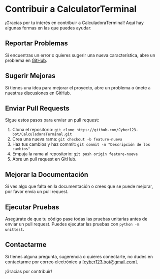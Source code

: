 # Contribuir a CalculatorTerminal

¡Gracias por tu interés en contribuir a CalculadoraTerminal! Aquí hay algunas formas en las que puedes ayudar:

## Reportar Problemas
Si encuentras un error o quieres sugerir una nueva característica, abre un problema en [GitHub](https://github.com/Cyber123-bot/CalculadoraTerminal/issues).

## Sugerir Mejoras
Si tienes una idea para mejorar el proyecto, abre un problema o únete a nuestras discusiones en GitHub.

## Enviar Pull Requests
Sigue estos pasos para enviar un pull request:
1. Clona el repositorio: `git clone https://github.com/Cyber123-bot/CalculadoraTerminal.git`
2. Crea una nueva rama: `git checkout -b feature-nueva`
3. Haz tus cambios y haz commit: `git commit -m "Descripción de los cambios"`
4. Empuja la rama al repositorio: `git push origin feature-nueva`
5. Abre un pull request en GitHub.

## Mejorar la Documentación
Si ves algo que falta en la documentación o crees que se puede mejorar, por favor envía un pull request.

## Ejecutar Pruebas
Asegúrate de que tu código pase todas las pruebas unitarias antes de enviar un pull request. Puedes ejecutar las pruebas con `python -m unittest`.

## Contactarme
Si tienes alguna pregunta, sugerencia o quieres conectarte, no dudes en contactarme por correo electrónico a [cyber123.bot@gmail.com].

¡Gracias por contribuir!

